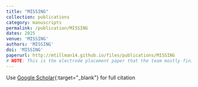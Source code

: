 ```yaml
---
title: "MISSING"
collection: publications
category: manuscripts
permalink: /publication/MISSING
dates: 2025
venue: 'MISSING'
authors: 'MISSING'
doi: 'MISSING'
paperurl: http://mtillman14.github.io/files/publications/MISSING
# NOTE: This is the electrode placement paper that the team mostly finished before I arrived, but submitted with my name on soon after I got to Shirley Ryan.
---
```


Use [Google Scholar](){:target="_blank"} for full citation